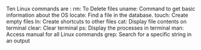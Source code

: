 Ten Linux commands are :
rm: To Delete files
uname: Command to get basic information about the OS
locate: Find a file in the database.
touch: Create empty files
ln: Create shortcuts to other files
cat: Display file contents on terminal
clear: Clear terminal 
ps: Display the processes in terminal
man: Access manual for all Linux commands
grep: Search for a specific string in an output
